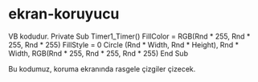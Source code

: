 # ekran-koruyucu
VB kodudur.
Private Sub Timer1_Timer()  FillColor = RGB(Rnd * 255, Rnd * 255, Rnd * 255)  FillStyle = 0  Circle (Rnd * Width, Rnd * Height), Rnd * Width,    RGB(Rnd * 255, Rnd * 255, Rnd * 255) End Sub

Bu kodumuz,  koruma ekranında rasgele çizgiler çizecek.
